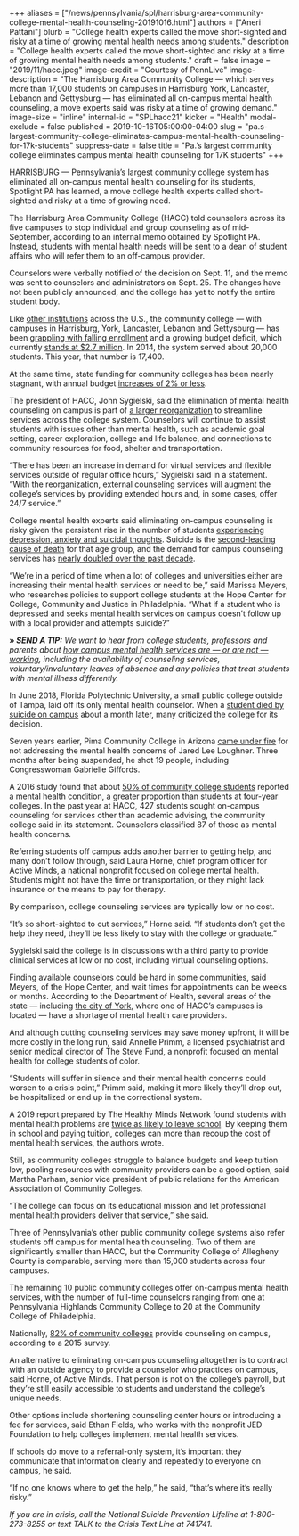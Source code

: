+++
aliases = ["/news/pennsylvania/spl/harrisburg-area-community-college-mental-health-counseling-20191016.html"]
authors = ["Aneri Pattani"]
blurb = "College health experts called the move short-sighted and risky at a time of growing mental health needs among students."
description = "College health experts called the move short-sighted and risky at a time of growing mental health needs among students."
draft = false
image = "2019/11/hacc.jpeg"
image-credit = "Courtesy of PennLive"
image-description = "The Harrisburg Area Community College — which serves more than 17,000 students on campuses in Harrisburg York, Lancaster, Lebanon and Gettysburg — has eliminated all on-campus mental health counseling, a move experts said was risky at a time of growing demand."
image-size = "inline"
internal-id = "SPLhacc21"
kicker = "Health"
modal-exclude = false
published = 2019-10-16T05:00:00-04:00
slug = "pa.s-largest-community-college-eliminates-campus-mental-health-counseling-for-17k-students"
suppress-date = false
title = "Pa.’s largest community college eliminates campus mental health counseling for 17K students"
+++

HARRISBURG — Pennsylvania’s largest community college system has eliminated all on-campus mental health counseling for its students, Spotlight PA has learned, a move college health experts called short-sighted and risky at a time of growing need.

The Harrisburg Area Community College (HACC) told counselors across its five campuses to stop individual and group counseling as of mid-September, according to an internal memo obtained by Spotlight PA. Instead, students with mental health needs will be sent to a dean of student affairs who will refer them to an off-campus provider.

Counselors were verbally notified of the decision on Sept. 11, and the memo was sent to counselors and administrators on Sept. 25. The changes have not been publicly announced, and the college has yet to notify the entire student body.

Like [other institutions](https://www.inquirer.com/education/college-enrollment-student-bucknell-muhlenberg-ursinus-dickinson-20190930.html) across the U.S., the community college — with campuses in Harrisburg, York, Lancaster, Lebanon and Gettysburg — has been [grappling with falling enrollment](https://www.hacc.edu/AboutHACC/InstitutionalEffectiveness/InstitutionalResearch/Enrollment.cfm) and a growing budget deficit, which currently [stands at $2.7 million](https://www.hacc.edu/AboutHACC/CollegeFactSheet/index.cfm). In 2014, the system served about 20,000 students. This year, that number is 17,400.

At the same time, state funding for community colleges has been nearly stagnant, with annual budget [increases of 2% or less](https://web.archive.org/web/20220111031616/https://www.budget.pa.gov/PublicationsAndReports/CommonwealthBudget/Documents/2019-20%20Enacted%20Budget/2019-20%20Web%20Track%20-%20ENACTED.pdf).

The president of HACC, John Sygielski, said the elimination of mental health counseling on campus is part of [a larger reorganization](https://www.hacc.edu/AboutHACC/2019-22StrategicPlan/index.cfm) to streamline services across the college system. Counselors will continue to assist students with issues other than mental health, such as academic goal setting, career exploration, college and life balance, and connections to community resources for food, shelter and transportation.

“There has been an increase in demand for virtual services and flexible services outside of regular office hours,” Sygielski said in a statement. “With the reorganization, external counseling services will augment the college’s services by providing extended hours and, in some cases, offer 24/7 service.”

College mental health experts said eliminating on-campus counseling is risky given the persistent rise in the number of students [experiencing depression, anxiety and suicidal thoughts](https://sites.psu.edu/ccmh/files/2019/01/2018-Annual-Report-1.30.19-ziytkb.pdf). Suicide is the [second-leading cause of death](https://www.cdc.gov/injury/images/lc-charts/leading_causes_of_death_by_age_group_2017_1100w850h.jpg) for that age group, and the demand for campus counseling services has [nearly doubled over the past decade](https://ps.psychiatryonline.org/doi/10.1176/appi.ps.201800332).

“We’re in a period of time when a lot of colleges and universities either are increasing their mental health services or need to be,” said Marissa Meyers, who researches policies to support college students at the Hope Center for College, Community and Justice in Philadelphia. “What if a student who is depressed and seeks mental health services on campus doesn’t follow up with a local provider and attempts suicide?”

**» _SEND A TIP:_** _We want to hear from college students, professors and parents about_ [_how campus mental health services are — or are not — working_](https://www.spotlightpa.org/tips)_, including the_  _availability of counseling services,_  _voluntary/involuntary leaves of absence_  _and any policies that treat students with mental illness differently._

In June 2018, Florida Polytechnic University, a small public college outside of Tampa, laid off its only mental health counselor. When a [student died by suicide on campus](https://www.tampabay.com/news/education/k12/At-Florida-Poly-a-student-suicide-and-a-question-Could-it-have-been-prevented-_170583324/) about a month later, many criticized the college for its decision.

Seven years earlier, Pima Community College in Arizona [came under fire](https://www.nytimes.com/2011/01/14/us/14college.html) for not addressing the mental health concerns of Jared Lee Loughner. Three months after being suspended, he shot 19 people, including Congresswoman Gabrielle Giffords.

A 2016 study found that about [50% of community college students](https://web.archive.org/web/20220829221906/https://hope4college.com/wp-content/uploads/2018/09/Wisconsin_HOPE_Lab-Too_Distressed_To_Learn.pdf) reported a mental health condition, a greater proportion than students at four-year colleges. In the past year at HACC, 427 students sought on-campus counseling for services other than academic advising, the community college said in its statement. Counselors classified 87 of those as mental health concerns.

Referring students off campus adds another barrier to getting help, and many don’t follow through, said Laura Horne, chief program officer for Active Minds, a national nonprofit focused on college mental health. Students might not have the time or transportation, or they might lack insurance or the  means to pay for therapy.

By comparison, college counseling services are typically low or no cost.

“It’s so short-sighted to cut services,” Horne said. “If students don’t get the help they need, they’ll be less likely to stay with the college or graduate.”

<script src="https://www.spotlightpa.org/embed.js" async></script><div data-spl-embed-version="1" data-spl-src="https://www.spotlightpa.org/embeds/newsletter/"></div>

Sygielski said the college is in discussions with a third party to provide clinical services at low or no cost, including virtual counseling options.

Finding available counselors could be hard in some communities, said Meyers, of the Hope Center, and wait times for appointments can be weeks or months. According to the Department of Health, several areas of the state — including [the city of York](https://www.health.pa.gov/topics/Documents/Health%20Planning/Designated%20Mental%20Health%20HPSAs%20List.pdf), where one of HACC’s campuses is located — have a shortage of mental health care providers.

And although cutting counseling services may save money upfront, it will be more costly in the long run, said Annelle Primm, a licensed psychiatrist and senior medical director of The Steve Fund, a nonprofit focused on mental health for college students of color.

“Students will suffer in silence and their mental health concerns could worsen to a crisis point,” Primm said, making it more likely they’ll drop out, be hospitalized or end up in the correctional system.

A 2019 report prepared by The Healthy Minds Network found students with mental health problems are [twice as likely to leave school](https://www.acenet.edu/Documents/Investing-in-Student-Mental-Health.pdf). By keeping them in school and paying tuition, colleges can more than recoup the cost of mental health services, the authors wrote.

Still, as community colleges struggle to balance budgets and keep tuition low, pooling resources with community providers can be a good option, said Martha Parham, senior vice president of public relations for the American Association of Community Colleges.

“The college can focus on its educational mission and let professional mental health providers deliver that service,” she said.

Three of Pennsylvania’s other public community college systems also refer students off campus for mental health counseling. Two of them are significantly smaller than HACC, but the Community College of Allegheny County is comparable, serving more than 15,000 students across four campuses.

The remaining 10 public community colleges offer on-campus mental health services, with the number of full-time counselors ranging from one at Pennsylvania Highlands Community College to 20 at the Community College of Philadelphia.

Nationally, [82% of community colleges](http://www.collegecounseling.org/resources/Documents/ACCA-Community-College-Survey-2014-15-Final.pdf) provide counseling on campus, according to a 2015 survey.

An alternative to eliminating on-campus counseling altogether is to contract with an outside agency to provide a counselor who practices on campus, said Horne, of Active Minds. That person is not on the college’s payroll, but they’re still easily accessible to students and understand the college’s unique needs.

Other options include shortening counseling center hours or introducing a fee for services, said Ethan Fields, who works with the nonprofit JED Foundation to help colleges implement mental health services.

If schools do move to a referral-only system, it’s important they communicate that information clearly and repeatedly to everyone on campus, he said.

“If no one knows where to get the help,” he said, “that’s where it’s really risky.”

_If you are in crisis, call the National Suicide Prevention Lifeline at 1-800-273-8255 or text TALK to the Crisis Text Line at 741741._
